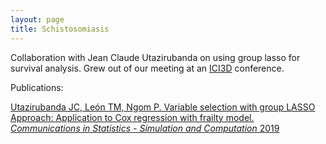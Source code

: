 ```yaml
---
layout: page
title: Schistosomiasis
---
```


Collaboration with Jean Claude Utazirubanda on using group lasso for survival analysis. Grew out of our meeting at an [ICI3D](http://www.ici3d.org/) conference.

Publications:

[Utazirubanda JC, León TM, Ngom P. Variable selection with group LASSO Approach: Application to Cox regression with frailty model. _Communications in Statistics - Simulation and Computation_ 2019](https://www.tandfonline.com/doi/full/10.1080/03610918.2019.1571605)
